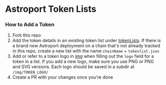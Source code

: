 # Astroport Token Lists

### How to Add a Token

1. Fork this repo
2. Add the token details in an existing token list under [tokenLists](/tokenLists). If there is a brand new Astroport deployment on a chain that's not already tracked in this repo, create a new list with the name `chainName` + `tokenlist.json`
3. Add or refer to a token logo in [img](/img) when filling out the `logo` field for a token in a list. If you add a new logo, make sure you use PNG or PNG and SVG versions. Each logo should be saved in a subdir at `/img/TOKEN_LOGO/`
4. Create a PR with your changes once you're done
